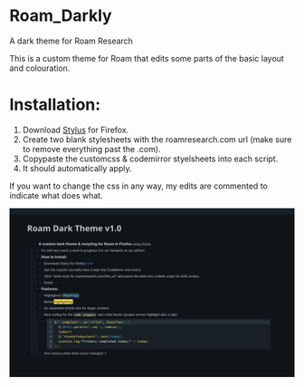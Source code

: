 # Roam_Darkly
A dark theme for Roam Research 

This is a custom theme for Roam that edits some parts of the basic layout and colouration. 

# Installation: 
1. Download [Stylus](https://addons.mozilla.org/en-GB/firefox/addon/styl-us/) for Firefox.
2. Create two blank stylesheets with the roamresearch.com url (make sure to remove everything past the .com).
3. Copypaste the customcss & codemirror styelsheets into each script.
4. It should automatically apply. 

If you want to change the css in any way, my edits are commented to indicate what does what.

![image](rEfEjr4.png)
